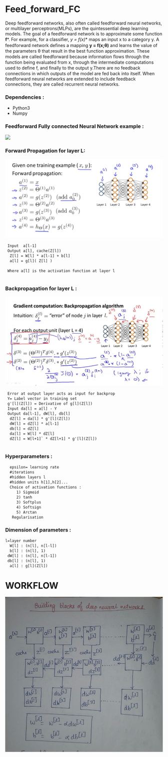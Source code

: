 # Feed_forward_FC
Deep feedforward networks, also often called feedforward neural networks, or multilayer perceptrons(MLPs), are the quintessential deep learning models. The goal of a feedforward network is to approximate some function **f***. For example, for a classiﬁer, **y = f*(x)** maps an input x to a category y. A feedforward network deﬁnes a mapping **y = f(x;θ)** and learns the value of the parameters θ that result in the best function approximation.
These models are called feedforward because information ﬂows through the function being evaluated from x, through the intermediate computations used to deﬁne f, and ﬁnally to the output y.There are no feedback connections in which outputs of the model are fed back into itself. When feedforward neural networks are extended to include feedback connections, they are called recurrent neural networks.
### Dependencies :
   * Python3
   * Numpy
### Feedforward Fully connected Neural Network example :
![](https://i.stack.imgur.com/epElm.png)


### Forward Propagation for layer L:
 ![Image](forwardpropagation.png)
```
 Input  a[l-1]
 Output a[l], cache(Z[l])
  Z[l] = W[l] * a[l-1] + b[l]
  a[l] = g[l]( Z[l] )
 
 Where a[l] is the activation function at layer l
 
```
### Backpropagation for layer L :

![Image](backprop.jpg)
```
 Error at output layer acts as input for backprop
 Y= Label vector in training set
 g'[l](Z[l]) = Derivative of g[l](Z[l])
 Input da[l] = a[l] - Y
 Output da[l-1], dW[l], db[l]
  dZ[l] = da[l] * g'[l](Z[l])
  dW[l] = dZ[l] * a[l-1]
  db[l] = dZ[l]
  da[l] = W[l] * dZ[l]
  dZ[l] = W[l+1]` * dZ[l+1] * g'[l](Z[l])
  
```
### Hyperparameters :
```
  epsilon= learning rate
  #iterations
  #hidden layers l
  #hidden units h[1],h[2]...
  Choice of activation functions :
     1) Sigmoid
     2) tanh
     3) Softplus
     4) Softsign
     5) Arctan
   Regularisation
```
### Dimension of parameters :
```
l=layer number
  W[l] : (n[l], n[l-l]) 
  b[l] : (n[l], 1) 
 dW[l] : (n[l], n[l-1])
 db[l] : (n[l], 1)
  a[l] : g[l](Z[l])
```

# WORKFLOW
![Image](pipeline.jpg)
